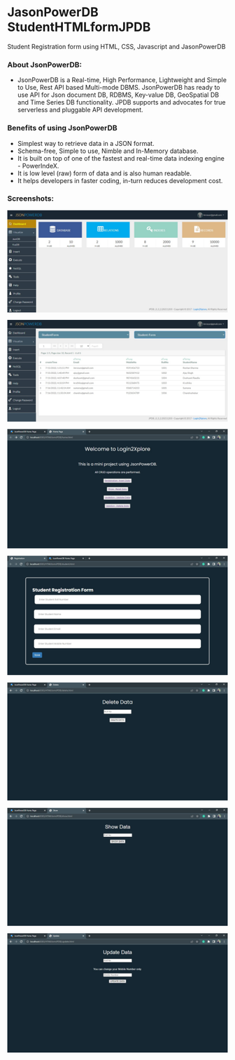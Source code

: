 # JasonPowerDB StudentHTMLformJPDB
Student Registration form using HTML, CSS, Javascript and JasonPowerDB

### About JsonPowerDB:
- JsonPowerDB is a Real-time, High Performance, Lightweight and Simple to Use, Rest API based Multi-mode DBMS. JsonPowerDB has ready to use API for Json document DB, RDBMS, Key-value DB, GeoSpatial DB and Time Series DB functionality. JPDB supports and advocates for true serverless and pluggable API development.

### Benefits of using JsonPowerDB
- Simplest way to retrieve data in a JSON format.
- Schema-free, Simple to use, Nimble and In-Memory database.
- It is built on top of one of the fastest and real-time data indexing engine - PowerIndeX.
- It is low level (raw) form of data and is also human readable.
- It helps developers in faster coding, in-turn reduces development cost.

### Screenshots:

![Dashboard](https://github.com/imrosun/StudentHTMLformJPDB/blob/075756d264e04de37495feb2f99487d591de2355/Screenshots/Dashboard.jpg)

![Dashboard](https://github.com/imrosun/StudentHTMLformJPDB/blob/262cd26abc945ccc6622c3858e3425cd175e91f9/Screenshots/VisualizeDatabase.jpg)

![Dashboard](https://github.com/imrosun/StudentHTMLformJPDB/blob/1996d8955ea16ff48a55034ff861eaeb0c03252c/Screenshots/Home.jpg)

![Dashboard](https://github.com/imrosun/StudentHTMLformJPDB/blob/262cd26abc945ccc6622c3858e3425cd175e91f9/Screenshots/StudentRegistration.jpg)

![Dashboard](https://github.com/imrosun/StudentHTMLformJPDB/blob/1996d8955ea16ff48a55034ff861eaeb0c03252c/Screenshots/Delete.jpg)

![Dashboard](https://github.com/imrosun/StudentHTMLformJPDB/blob/1996d8955ea16ff48a55034ff861eaeb0c03252c/Screenshots/Show.jpg)

![Dashboard](https://github.com/imrosun/StudentHTMLformJPDB/blob/1996d8955ea16ff48a55034ff861eaeb0c03252c/Screenshots/Update.jpg)
